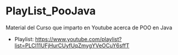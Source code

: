 # PlayList_PooJava
Material del Curso que imparto en Youtube acerca  de POO en Java

* Playlist: https://www.youtube.com/playlist?list=PLCl11UFjHurCUyfUqZmygYVeOCuY6sffT
